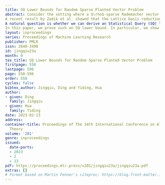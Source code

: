 ```yaml
---
title: SQ Lower Bounds for Random Sparse Planted Vector Problem
abstract: Consider the setting where a $\rho$-sparse Rademacher vector is planted in a random $d$-dimensional subspace of $R^n$. A classical question is how to recover this planted vector given a random basis in this subspace.
A recent result by Zadik et al. showed that the Lattice basis reduction algorithm can recover the planted vector when $n\geq d+1$ (Zadik et al. (2021)). Although the algorithm is not expected to tolerate inverse polynomial amount of noise, it is surprising because it was previously shown that recovery cannot be achieved by low degree polynomials when $n \ll \rho^2 d^{2}$ (Mao and Wein (2021)).
A natural question is whether we can derive an Statistical Query (SQ) lower bound matching the previous low degree lower bound in Mao and Wein (2021). This will: (1) imply that the SQ lower bound can be surpassed by lattice based algorithms; (2) predict the computational hardness when the planted vector is perturbed by inverse polynomial amount of noise.
In this paper, we prove such an SQ lower bound. In particular, we show that super-polynomial number of VSTAT queries is needed to solve the easier statistical testing problem when $n \ll \rho^2 d^{2}$ and $\rho \gg \frac{1}{\sqrt{d}}$. The most notable technique we used to derive the SQ lower bound is the almost equivalence relationship between SQ lower bound and low degree lower bound (Brennan et al. (2020); Mao and Wein (2021)).
layout: inproceedings
series: Proceedings of Machine Learning Research
publisher: PMLR
issn: 2640-3498
id: jingqiu23a
month: 0
tex_title: SQ Lower Bounds for Random Sparse Planted Vector Problem
firstpage: 558
lastpage: 596
page: 558-596
order: 558
cycles: false
bibtex_author: Jingqiu, Ding and Yiding, Hua
author:
- given: Ding
  family: Jingqiu
- given: Hua
  family: Yiding
date: 2023-02-13
address:
container-title: Proceedings of The 34th International Conference on Algorithmic Learning
  Theory
volume: '201'
genre: inproceedings
issued:
  date-parts:
  - 2023
  - 2
  - 13
pdf: https://proceedings.mlr.press/v201/jingqiu23a/jingqiu23a.pdf
extras: []
# Format based on Martin Fenner's citeproc: https://blog.front-matter.io/posts/citeproc-yaml-for-bibliographies/
---
```

